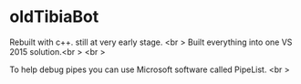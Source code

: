 # oldTibiaBot

Rebuilt with c++.
still at very early stage. <br \>
Built everything into one VS 2015 solution.<br \> <br \>

To help debug pipes you can use Microsoft software called PipeList. <br \>
